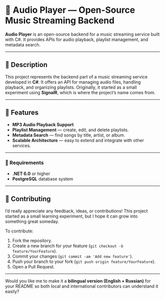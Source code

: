 # 🎵 Audio Player — Open-Source Music Streaming Backend

**Audio Player** is an open-source backend for a music streaming service built with C#.
It provides APIs for audio playback, playlist management, and metadata search.

---

## 📌 Description

This project represents the backend part of a music streaming service developed in **C#**.
It offers an API for managing audio files, handling playback, and organizing playlists.
Originally, it started as a small experiment using **SignalR**, which is where the project’s name comes from.

---

## 🚀 Features

* **MP3 Audio Playback Support**
* **Playlist Management** — create, edit, and delete playlists.
* **Metadata Search** — find songs by title, artist, or album.
* **Scalable Architecture** — easy to extend and integrate with other services.

---

### 🧩 Requirements

* **.NET 6.0** or higher
* **PostgreSQL** database system

---

## 🤝 Contributing

I’d really appreciate any feedback, ideas, or contributions!
This project started as a small learning experiment, but I hope it can grow into something great someday.

To contribute:

1. Fork the repository.
2. Create a new branch for your feature (`git checkout -b feature/YourFeature`).
3. Commit your changes (`git commit -am 'Add new feature'`).
4. Push your branch to your fork (`git push origin feature/YourFeature`).
5. Open a Pull Request.

---

Would you like me to make it a **bilingual version (English + Russian)** for your README so both local and international contributors can understand it easily?
